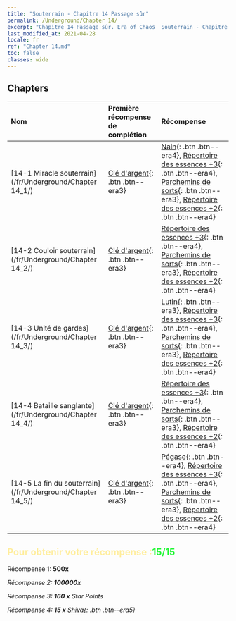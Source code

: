```yaml
---
title: "Souterrain - Chapitre 14 Passage sûr"
permalink: /Underground/Chapter 14/
excerpt: "Chapitre 14 Passage sûr. Era of Chaos  Souterrain - Chapitre 14. Passage sûr"
last_modified_at: 2021-04-28
locale: fr
ref: "Chapter 14.md"
toc: false
classes: wide
---
```


## Chapters

  | Nom |  Première récompense de complétion | Récompense |
  |:------------|:------------|:------------| 
  | [14-1 Miracle souterrain](/fr/Underground/Chapter 14_1/) | [Clé d'argent](/ItemsFR/con_693/){: .btn .btn--era3} | [Nain](/ItemsFR/unt_200/){: .btn .btn--era4}, [Répertoire des essences +3](/ItemsFR/mat_60/){: .btn .btn--era4}, [Parchemins de sorts](/ItemsFR/con_694/){: .btn .btn--era3}, [Répertoire des essences +2](/ItemsFR/mat_53/){: .btn .btn--era4} |
  | [14-2 Couloir souterrain](/fr/Underground/Chapter 14_2/) | [Clé d'argent](/ItemsFR/con_693/){: .btn .btn--era3} | [Répertoire des essences +3](/ItemsFR/mat_60/){: .btn .btn--era4}, [Parchemins de sorts](/ItemsFR/con_694/){: .btn .btn--era3}, [Répertoire des essences +2](/ItemsFR/mat_53/){: .btn .btn--era4} |
  | [14-3 Unité de gardes](/fr/Underground/Chapter 14_3/) | [Clé d'argent](/ItemsFR/con_693/){: .btn .btn--era3} | [Lutin](/ItemsFR/unt_235/){: .btn .btn--era3}, [Répertoire des essences +3](/ItemsFR/mat_60/){: .btn .btn--era4}, [Parchemins de sorts](/ItemsFR/con_694/){: .btn .btn--era3}, [Répertoire des essences +2](/ItemsFR/mat_53/){: .btn .btn--era4} |
  | [14-4 Bataille sanglante](/fr/Underground/Chapter 14_4/) | [Clé d'argent](/ItemsFR/con_693/){: .btn .btn--era3} | [Répertoire des essences +3](/ItemsFR/mat_60/){: .btn .btn--era4}, [Parchemins de sorts](/ItemsFR/con_694/){: .btn .btn--era3}, [Répertoire des essences +2](/ItemsFR/mat_53/){: .btn .btn--era4} |
  | [14-5 La fin du souterrain](/fr/Underground/Chapter 14_5/) | [Clé d'argent](/ItemsFR/con_693/){: .btn .btn--era3} | [Pégase](/ItemsFR/unt_202/){: .btn .btn--era4}, [Répertoire des essences +3](/ItemsFR/mat_60/){: .btn .btn--era4}, [Parchemins de sorts](/ItemsFR/con_694/){: .btn .btn--era3}, [Répertoire des essences +2](/ItemsFR/mat_53/){: .btn .btn--era4} |


## <span style="color: #ffeea0">Pour obtenir votre récompense :</span><span style="color: #27f73a">15/15</span>

 Récompense 1:  **500x** <i class="fas fa-gem"/>

 Récompense 2:  **100000x** <i class="fas fa-coins"/>

 Récompense 3: **160 x** Star Points

 Récompense 4: **15 x** [Shiva](/ItemsFR/her_376/){: .btn .btn--era5}

